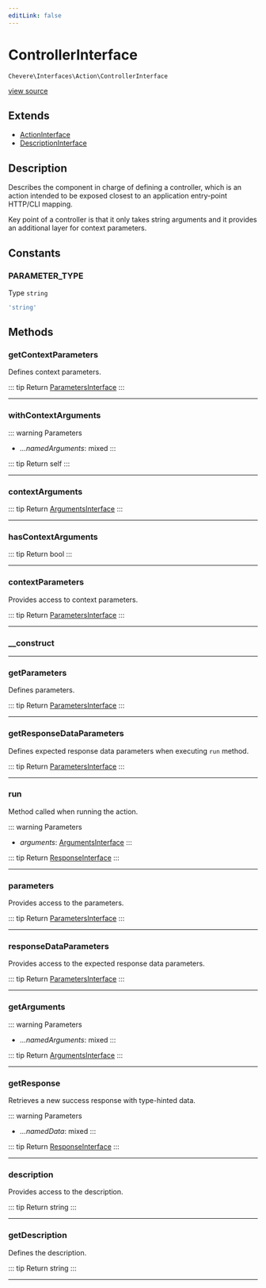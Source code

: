 ```yaml
---
editLink: false
---
```


# ControllerInterface

`Chevere\Interfaces\Action\ControllerInterface`

[view source](https://github.com/chevere/chevere/blob/main/src/Chevere/Interfaces/Action/ControllerInterface.php)

## Extends

- [ActionInterface](./ActionInterface.md)
- [DescriptionInterface](../Common/DescriptionInterface.md)

## Description

Describes the component in charge of defining a controller, which is an action
intended to be exposed closest to an application entry-point HTTP/CLI mapping.

Key point of a controller is that it only takes string arguments and it
provides an additional layer for context parameters.

## Constants

### PARAMETER_TYPE

Type `string`

```php
'string'
```

## Methods

### getContextParameters

Defines context parameters.

::: tip Return
[ParametersInterface](../Parameter/ParametersInterface.md)
:::

---

### withContextArguments

::: warning Parameters
- *...namedArguments*: mixed
:::

::: tip Return
self
:::

---

### contextArguments

::: tip Return
[ArgumentsInterface](../Parameter/ArgumentsInterface.md)
:::

---

### hasContextArguments

::: tip Return
bool
:::

---

### contextParameters

Provides access to context parameters.

::: tip Return
[ParametersInterface](../Parameter/ParametersInterface.md)
:::

---

### __construct

---

### getParameters

Defines parameters.

::: tip Return
[ParametersInterface](../Parameter/ParametersInterface.md)
:::

---

### getResponseDataParameters

Defines expected response data parameters when executing `run` method.

::: tip Return
[ParametersInterface](../Parameter/ParametersInterface.md)
:::

---

### run

Method called when running the action.

::: warning Parameters
- *arguments*: [ArgumentsInterface](../Parameter/ArgumentsInterface.md)
:::

::: tip Return
[ResponseInterface](../Response/ResponseInterface.md)
:::

---

### parameters

Provides access to the parameters.

::: tip Return
[ParametersInterface](../Parameter/ParametersInterface.md)
:::

---

### responseDataParameters

Provides access to the expected response data parameters.

::: tip Return
[ParametersInterface](../Parameter/ParametersInterface.md)
:::

---

### getArguments

::: warning Parameters
- *...namedArguments*: mixed
:::

::: tip Return
[ArgumentsInterface](../Parameter/ArgumentsInterface.md)
:::

---

### getResponse

Retrieves a new success response with type-hinted data.

::: warning Parameters
- *...namedData*: mixed
:::

::: tip Return
[ResponseInterface](../Response/ResponseInterface.md)
:::

---

### description

Provides access to the description.

::: tip Return
string
:::

---

### getDescription

Defines the description.

::: tip Return
string
:::

---
